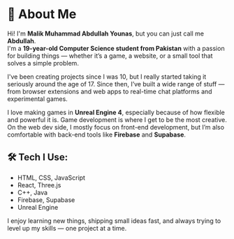 # 👋 About Me

Hi! I'm **Malik Muhammad Abdullah Younas**, but you can just call me **Abdullah**.  
I'm a **19-year-old Computer Science student from Pakistan** with a passion for building things — whether it’s a game, a website, or a small tool that solves a simple problem.

I've been creating projects since I was 10, but I really started taking it seriously around the age of 17. Since then, I’ve built a wide range of stuff — from browser extensions and web apps to real-time chat platforms and experimental games.

I love making games in **Unreal Engine 4**, especially because of how flexible and powerful it is. Game development is where I get to be the most creative.  
On the web dev side, I mostly focus on front-end development, but I’m also comfortable with back-end tools like **Firebase** and **Supabase**.

## 🛠 Tech I Use:
- HTML, CSS, JavaScript  
- React, Three.js  
- C++, Java  
- Firebase, Supabase  
- Unreal Engine

I enjoy learning new things, shipping small ideas fast, and always trying to level up my skills — one project at a time.
